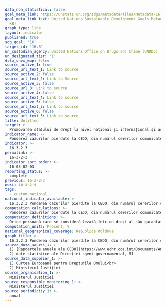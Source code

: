 ```yaml
---
data_non_statistical: false
goal_meta_link: https://unstats.un.org/sdgs/metadata/files/Metadata-16-03-02.pdf
goal_meta_link_text: United Nations Sustainable Development Goals Metadata (PDF 209
  KB)
graph_type: line
layout: indicator
published: true
sdg_goal: '16'
target_id: '16.3'
un_custodian_agency: United Nations Office on Drugs and Crime (UNODC)
un_designated_tier: '1'
data_show_map: false
source_active_1: true
source_url_text_1: Link to source
source_active_2: false
source_url_text_2: Link to Source
source_active_3: false
source_url_3: Link to source
source_active_4: false
source_url_text_4: Link to source
source_active_5: false
source_url_text_5: Link to source
source_active_6: false
source_url_text_6: Link to source
title: Untitled
target: >-
  Promovarea statului de drept la nivel național și internațional și asigurarea accesului egal la justiție pentru toți
indicator_name: >-
  Ponderea cazurilor pierdute la CEDO, din numărul cererilor comunicate în fiecare an
indicator: >-
  16.3.2.3
permalink: >-
  16-3-2-3
indicator_sort_order: >-
  16-03-02-03
reporting_status: >-
  complete
previous: 16-3-2-2
next: 16-3-2-4
tags:
  - custom.national
national_indicator_available: >-
  16.3.2.3 Ponderea cazurilor pierdute la CEDO, din numărul cererilor comunicate în fiecare an
computation_calculations: >-
  Ponderea cazurilor pierdute la CEDO, din numărul cererilor comunicate în fiecare an = Numărul  de hotărâri prin care CEDO a recunoscut cel puțin o încălcare a Convenției de către Republica Moldova plus numărul de decizii privind radierea de pe rol a cauzei în urma încheierii unui acord de soluționare amiabilă sau a prezentării unei declarații unilaterale de către Guvern, raportat la numărul de cauze comunicate în fiecare an *100%.
computation_definitions: >-
  Orice persoană care se consideră lezată într-un drept al său garantat de Convenția Europeană poate depune o cerere la CEDO. Pentru depunerea cereri la Curte trebuie întrunite anumite condiții  stabilite în art. 34 și art. 35 ale Convenției (ex: epuizarea căilor interne de recurs; respectarea termenului de 6 luni; să se refere la un drept prevăzut de Convenție; etc.).Cererile înregistrate sunt examinate de către Curte imediat ce este posibil. Datorită complexității procedurii și numărului mare de cereri pe rol, procedura de examinare a unei cereri durează între 3 și 7 ani. Orice decizie pronunțată de CEDO este definitivă și nu poate fi contestată, despre ce este informat reclamantul și Guvernul. Comitetul de Miniștri al Consiliului Europei  se ocupă de supravegherea executării hotărârilor Curții de către Guverne. Agentul guvernamental - reprezintă Republica Moldova la Curtea Europeană și contribuie, în modul prevăzut de lege, la asigurarea executării hotărârilor și deciziilor Curții Europene în cauzele îndreptate împotriva Republicii Moldova. De asemenea acesta reprezintă țara în calitate de expert la sesiunile plenare ale comitetelor interguvernamentale ale Comitetului de Miniștri al Consiliului Europei pe dimensiunea drepturilor omului, coordonând-și acțiunile cu Ministerul Afacerilor Externe și Integrării Europene (art. 5 din Legea nr.151 din  30.07.2015 cu privire la Agentul guvernamental).
computation_units: Procent, %
national_geographical_coverage: Republica Moldova
graph_title: >-
  16.3.2.3 Ponderea cazurilor pierdute la CEDO, din numărul cererilor comunicate în fiecare an
source_data_source_1: >-
  1) [Rapoartele anuale ale CEDO](https://www.echr.coe.int/Documents/Annual_report_2018_ENG.pdf)<br> 
  2) date statistice ale Direcției agent guvernamental, MJ
source_data_supplier_1: >-
  1) Curtea Europeană pentru Drepturile Omului<br> 
  2) Ministerul Justiției
source_organisation_1: >-
  Ministerul Justiției
source_responsible_monitoring_1: >-
  Ministerul Justiției
source_periodicity_1: >-
  anual
---
```

